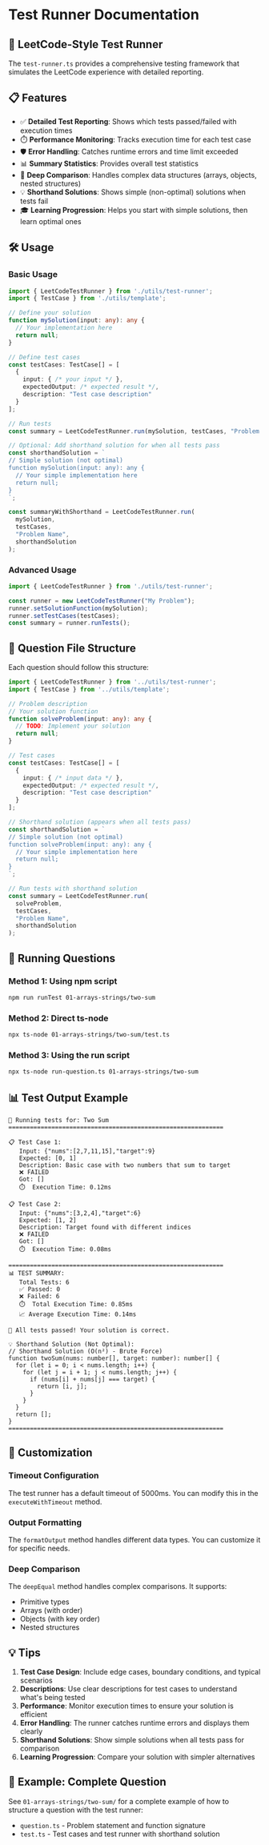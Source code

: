 # Test Runner Documentation

## 🚀 LeetCode-Style Test Runner

The `test-runner.ts` provides a comprehensive testing framework that simulates the LeetCode experience with detailed reporting.

## 📋 Features

- ✅ **Detailed Test Reporting**: Shows which tests passed/failed with execution times
- ⏱️ **Performance Monitoring**: Tracks execution time for each test case
- 🛡️ **Error Handling**: Catches runtime errors and time limit exceeded
- 📊 **Summary Statistics**: Provides overall test statistics
- 🎯 **Deep Comparison**: Handles complex data structures (arrays, objects, nested structures)
- 💡 **Shorthand Solutions**: Shows simple (non-optimal) solutions when tests fail
- 🎓 **Learning Progression**: Helps you start with simple solutions, then learn optimal ones

## 🛠️ Usage

### Basic Usage

```typescript
import { LeetCodeTestRunner } from './utils/test-runner';
import { TestCase } from './utils/template';

// Define your solution
function mySolution(input: any): any {
  // Your implementation here
  return null;
}

// Define test cases
const testCases: TestCase[] = [
  {
    input: { /* your input */ },
    expectedOutput: /* expected result */,
    description: "Test case description"
  }
];

// Run tests
const summary = LeetCodeTestRunner.run(mySolution, testCases, "Problem Name");

// Optional: Add shorthand solution for when all tests pass
const shorthandSolution = `
// Simple solution (not optimal)
function mySolution(input: any): any {
  // Your simple implementation here
  return null;
}
`;

const summaryWithShorthand = LeetCodeTestRunner.run(
  mySolution, 
  testCases, 
  "Problem Name", 
  shorthandSolution
);
```

### Advanced Usage

```typescript
import { LeetCodeTestRunner } from './utils/test-runner';

const runner = new LeetCodeTestRunner("My Problem");
runner.setSolutionFunction(mySolution);
runner.setTestCases(testCases);
const summary = runner.runTests();
```

## 📝 Question File Structure

Each question should follow this structure:

```typescript
import { LeetCodeTestRunner } from '../utils/test-runner';
import { TestCase } from '../utils/template';

// Problem description
// Your solution function
function solveProblem(input: any): any {
  // TODO: Implement your solution
  return null;
}

// Test cases
const testCases: TestCase[] = [
  {
    input: { /* input data */ },
    expectedOutput: /* expected result */,
    description: "Test case description"
  }
];

// Shorthand solution (appears when all tests pass)
const shorthandSolution = `
// Simple solution (not optimal)
function solveProblem(input: any): any {
  // Your simple implementation here
  return null;
}
`;

// Run tests with shorthand solution
const summary = LeetCodeTestRunner.run(
  solveProblem, 
  testCases, 
  "Problem Name", 
  shorthandSolution
);
```

## 🎯 Running Questions

### Method 1: Using npm script
```bash
npm run runTest 01-arrays-strings/two-sum
```

### Method 2: Direct ts-node
```bash
npx ts-node 01-arrays-strings/two-sum/test.ts
```

### Method 3: Using the run script
```bash
npx ts-node run-question.ts 01-arrays-strings/two-sum
```

## 📊 Test Output Example

```
🚀 Running tests for: Two Sum
============================================================

📋 Test Case 1:
   Input: {"nums":[2,7,11,15],"target":9}
   Expected: [0, 1]
   Description: Basic case with two numbers that sum to target
   ❌ FAILED
   Got: []
   ⏱️  Execution Time: 0.12ms

📋 Test Case 2:
   Input: {"nums":[3,2,4],"target":6}
   Expected: [1, 2]
   Description: Target found with different indices
   ❌ FAILED
   Got: []
   ⏱️  Execution Time: 0.08ms

============================================================
📊 TEST SUMMARY:
   Total Tests: 6
   ✅ Passed: 0
   ❌ Failed: 6
   ⏱️  Total Execution Time: 0.85ms
   📈 Average Execution Time: 0.14ms

🎉 All tests passed! Your solution is correct.

💡 Shorthand Solution (Not Optimal):
// Shorthand Solution (O(n²) - Brute Force)
function twoSum(nums: number[], target: number): number[] {
  for (let i = 0; i < nums.length; i++) {
    for (let j = i + 1; j < nums.length; j++) {
      if (nums[i] + nums[j] === target) {
        return [i, j];
      }
    }
  }
  return [];
}
============================================================
```

## 🔧 Customization

### Timeout Configuration
The test runner has a default timeout of 5000ms. You can modify this in the `executeWithTimeout` method.

### Output Formatting
The `formatOutput` method handles different data types. You can customize it for specific needs.

### Deep Comparison
The `deepEqual` method handles complex comparisons. It supports:
- Primitive types
- Arrays (with order)
- Objects (with key order)
- Nested structures

## 💡 Tips

1. **Test Case Design**: Include edge cases, boundary conditions, and typical scenarios
2. **Descriptions**: Use clear descriptions for test cases to understand what's being tested
3. **Performance**: Monitor execution times to ensure your solution is efficient
4. **Error Handling**: The runner catches runtime errors and displays them clearly
5. **Shorthand Solutions**: Show simple solutions when all tests pass for comparison
6. **Learning Progression**: Compare your solution with simpler alternatives

## 🎯 Example: Complete Question

See `01-arrays-strings/two-sum/` for a complete example of how to structure a question with the test runner:
- `question.ts` - Problem statement and function signature
- `test.ts` - Test cases and test runner with shorthand solution 